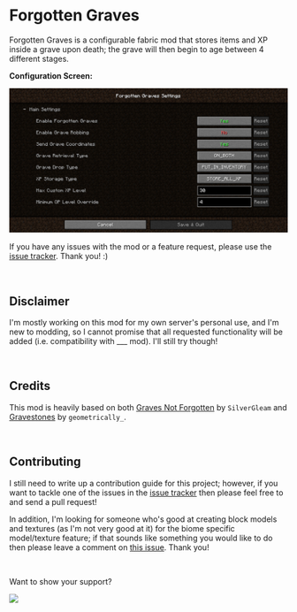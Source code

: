 # Forgotten Graves

Forgotten Graves is a configurable fabric mod that stores items and XP inside a grave upon death; the grave will then begin to age between 4 different stages.

**Configuration Screen:**

![Forgotten Graves Settings Window](docs/screenshots/ConfigScreen.png)

If you have any issues with the mod or a feature request, please use the [issue tracker](https://github.com/ginsm/forgotten-graves/issues). Thank you! :)

 
## Disclaimer

I'm mostly working on this mod for my own server's personal use, and I'm new to modding, so I cannot promise that all requested functionality will be added (i.e. compatibility with ___ mod). I'll still try though!

 
## Credits

This mod is heavily based on both [Graves Not Forgotten](https://www.curseforge.com/minecraft/mc-mods/not-forgotten) by `SilverGleam` and [Gravestones](https://www.curseforge.com/minecraft/mc-mods/gravestones) by `geometrically_`.

 
## Contributing

I still need to write up a contribution guide for this project; however, if you want to tackle one of the issues in the [issue tracker](https://github.com/ginsm/forgotten-graves/issues) then please feel free to and send a pull request!

In addition, I'm looking for someone who's good at creating block models and textures (as I'm not very good at it) for the biome specific model/texture feature; if that sounds like something you would like to do then please leave a comment on [this issue](https://github.com/ginsm/forgotten-graves/issues/7). Thank you!

 

Want to show your support?

<a href="https://www.buymeacoffee.com/mgin"><img src="https://img.buymeacoffee.com/button-api/?text=Buy me a coffee&emoji=&slug=mgin&button_colour=5F7FFF&font_colour=ffffff&font_family=Cookie&outline_colour=000000&coffee_colour=FFDD00"></a>